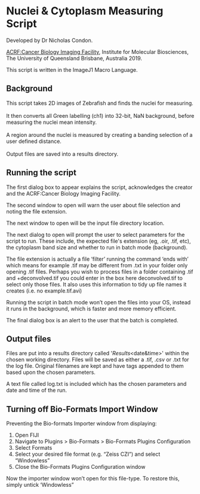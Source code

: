 # Nuclei & Cytoplasm Measuring Script

Developed by Dr Nicholas Condon.

[ACRF:Cancer Biology Imaging Facility](https://imb.uq.edu.au/microscopy), 
Institute for Molecular Biosciences, The University of Queensland
Brisbane, Australia 2019.

This script is written in the ImageJ1 Macro Language.


## Background
This script takes 2D images of Zebrafish and finds the nuclei for measuring. <br><br> 
It then converts  all Green labelling (ch1) into 32-bit, NaN background, before measuring the nuclei mean intensity. <br><br> 
A region around the nuclei is measured by creating a banding selection of a user defined distance. <br><br> 
Output files are saved into a results directory.

## Running the script

The first dialog box to appear explains the script, acknowledges the creator and the ACRF:Cancer Biology Imaging Facility.

The second window to open will warn the user about file selection and noting the file extension.

The next window to open will be the input file directory location.

The next dialog to open will prompt the user to select parameters for the script to run. These include, the expected file's extension (eg, .oir, .tif, etc), the cytoplasm band size and whether to run in batch mode (background).

The file extension is actually a file ‘filter’ running the command ‘ends with’ which means for example .tif may be different from .txt in your folder only opening .tif files. Perhaps you wish to process files in a folder containing <Filename>.tif and <Filename>+deconvolved.tif you could enter in the box here deconvolved.tif to select only those files. It also uses this information to tidy up file names it creates (i.e. no example.tif.avi)

Running the script in batch mode won’t open the files into your OS, instead it runs in the background, which is faster and more memory efficient.

The final dialog box is an alert to the user that the batch is completed.

## Output files

Files are put into a results directory called '_Results_<date&time>' within the chosen working directory. Files will be saved as either a .tif, .csv or .txt for the log file. Original filenames are kept and have tags appended to them based upon the chosen parameters.

A text file called log.txt is included which has the chosen parameters and date and time of the run.


## Turning off Bio-Formats Import Window

Preventing the Bio-formats Importer window from displaying:
1. Open FIJI
2. Navigate to Plugins > Bio-Formats > Bio-Formats Plugins Configuration
3. Select Formats
4. Select your desired file format (e.g. “Zeiss CZI”) and select “Windowless”
5. Close the Bio-Formats Plugins Configuration window

Now the importer window won’t open for this file-type. To restore this, simply untick ‘Windowless”
